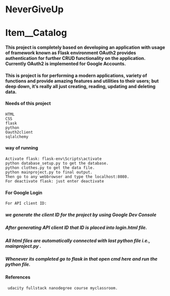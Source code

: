 # NeverGiveUp
# Item__Catalog
#### This project is completely based on developing an application with usage of framework known as Flask environment OAuth2 provides authentication for further CRUD functionality on the application. Currently OAuth2 is implemented for Google Accounts.
#### This is project is for performing a modern applications, variety of functions and provide amazing features and utilities to their users; but deep down, it’s really all just creating, reading, updating and deleting data.
#### Needs of this project
    HTML
    CSS
    flask 
    python
    Oauth2client
    sqlalchemy
#### way of running
    Activate flask: flask-env\Scripts\activate
    python database_setup.py to get the database.
    python clothes.py to get the data file.
    python mainproject.py to final output. 
    Then go to any webbrowser and type the localhost:8080.
    For deactivate flask: just enter deactivate
#### For Google Login
    For API client ID:
##### we generate the client ID for the project by using Google Dev Console
##### After generating API client ID that ID is placed into login.html file.
##### All html files are automatically connected with last python file i.e., mainproject.py .
##### Whenever its completed go to flask in that open cmd here and run the python file.
#### References
     udacity fullstack nanodegree course myclassroom.
